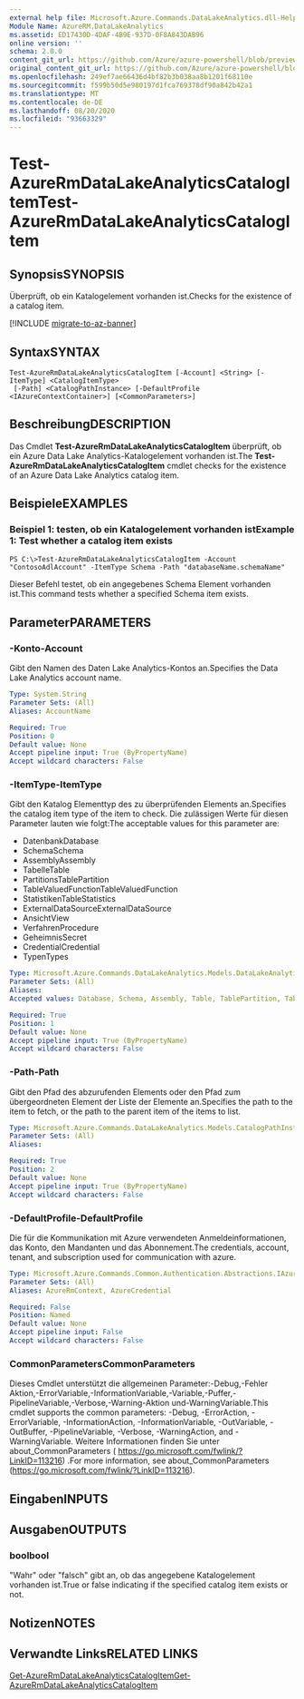 ```yaml
---
external help file: Microsoft.Azure.Commands.DataLakeAnalytics.dll-Help.xml
Module Name: AzureRM.DataLakeAnalytics
ms.assetid: ED17430D-4DAF-4B9E-937D-0F8A843DAB96
online version: ''
schema: 2.0.0
content_git_url: https://github.com/Azure/azure-powershell/blob/preview/src/ResourceManager/DataLakeAnalytics/Commands.DataLakeAnalytics/help/Test-AzureRmDataLakeAnalyticsCatalogItem.md
original_content_git_url: https://github.com/Azure/azure-powershell/blob/preview/src/ResourceManager/DataLakeAnalytics/Commands.DataLakeAnalytics/help/Test-AzureRmDataLakeAnalyticsCatalogItem.md
ms.openlocfilehash: 249ef7ae66436d4bf82b3b038aa8b1201f68110e
ms.sourcegitcommit: f599b50d5e980197d1fca769378df90a842b42a1
ms.translationtype: MT
ms.contentlocale: de-DE
ms.lasthandoff: 08/20/2020
ms.locfileid: "93663329"
---
```

# <span data-ttu-id="6d860-101">Test-AzureRmDataLakeAnalyticsCatalogItem</span><span class="sxs-lookup"><span data-stu-id="6d860-101">Test-AzureRmDataLakeAnalyticsCatalogItem</span></span>

## <span data-ttu-id="6d860-102">Synopsis</span><span class="sxs-lookup"><span data-stu-id="6d860-102">SYNOPSIS</span></span>
<span data-ttu-id="6d860-103">Überprüft, ob ein Katalogelement vorhanden ist.</span><span class="sxs-lookup"><span data-stu-id="6d860-103">Checks for the existence of a catalog item.</span></span>

[!INCLUDE [migrate-to-az-banner](../../includes/migrate-to-az-banner.md)]

## <span data-ttu-id="6d860-104">Syntax</span><span class="sxs-lookup"><span data-stu-id="6d860-104">SYNTAX</span></span>

```
Test-AzureRmDataLakeAnalyticsCatalogItem [-Account] <String> [-ItemType] <CatalogItemType>
 [-Path] <CatalogPathInstance> [-DefaultProfile <IAzureContextContainer>] [<CommonParameters>]
```

## <span data-ttu-id="6d860-105">Beschreibung</span><span class="sxs-lookup"><span data-stu-id="6d860-105">DESCRIPTION</span></span>
<span data-ttu-id="6d860-106">Das Cmdlet **Test-AzureRmDataLakeAnalyticsCatalogItem** überprüft, ob ein Azure Data Lake Analytics-Katalogelement vorhanden ist.</span><span class="sxs-lookup"><span data-stu-id="6d860-106">The **Test-AzureRmDataLakeAnalyticsCatalogItem** cmdlet checks for the existence of an Azure Data Lake Analytics catalog item.</span></span>

## <span data-ttu-id="6d860-107">Beispiele</span><span class="sxs-lookup"><span data-stu-id="6d860-107">EXAMPLES</span></span>

### <span data-ttu-id="6d860-108">Beispiel 1: testen, ob ein Katalogelement vorhanden ist</span><span class="sxs-lookup"><span data-stu-id="6d860-108">Example 1: Test whether a catalog item exists</span></span>
```
PS C:\>Test-AzureRmDataLakeAnalyticsCatalogItem -Account "ContosoAdlAccount" -ItemType Schema -Path "databaseName.schemaName"
```

<span data-ttu-id="6d860-109">Dieser Befehl testet, ob ein angegebenes Schema Element vorhanden ist.</span><span class="sxs-lookup"><span data-stu-id="6d860-109">This command tests whether a specified Schema item exists.</span></span>

## <span data-ttu-id="6d860-110">Parameter</span><span class="sxs-lookup"><span data-stu-id="6d860-110">PARAMETERS</span></span>

### <span data-ttu-id="6d860-111">-Konto</span><span class="sxs-lookup"><span data-stu-id="6d860-111">-Account</span></span>
<span data-ttu-id="6d860-112">Gibt den Namen des Daten Lake Analytics-Kontos an.</span><span class="sxs-lookup"><span data-stu-id="6d860-112">Specifies the Data Lake Analytics account name.</span></span>

```yaml
Type: System.String
Parameter Sets: (All)
Aliases: AccountName

Required: True
Position: 0
Default value: None
Accept pipeline input: True (ByPropertyName)
Accept wildcard characters: False
```

### <span data-ttu-id="6d860-113">-ItemType</span><span class="sxs-lookup"><span data-stu-id="6d860-113">-ItemType</span></span>
<span data-ttu-id="6d860-114">Gibt den Katalog Elementtyp des zu überprüfenden Elements an.</span><span class="sxs-lookup"><span data-stu-id="6d860-114">Specifies the catalog item type of the item to check.</span></span>
<span data-ttu-id="6d860-115">Die zulässigen Werte für diesen Parameter lauten wie folgt:</span><span class="sxs-lookup"><span data-stu-id="6d860-115">The acceptable values for this parameter are:</span></span>

- <span data-ttu-id="6d860-116">Datenbank</span><span class="sxs-lookup"><span data-stu-id="6d860-116">Database</span></span>
- <span data-ttu-id="6d860-117">Schema</span><span class="sxs-lookup"><span data-stu-id="6d860-117">Schema</span></span>
- <span data-ttu-id="6d860-118">Assembly</span><span class="sxs-lookup"><span data-stu-id="6d860-118">Assembly</span></span>
- <span data-ttu-id="6d860-119">Tabelle</span><span class="sxs-lookup"><span data-stu-id="6d860-119">Table</span></span>
- <span data-ttu-id="6d860-120">Partitions</span><span class="sxs-lookup"><span data-stu-id="6d860-120">TablePartition</span></span>
- <span data-ttu-id="6d860-121">TableValuedFunction</span><span class="sxs-lookup"><span data-stu-id="6d860-121">TableValuedFunction</span></span>
- <span data-ttu-id="6d860-122">Statistiken</span><span class="sxs-lookup"><span data-stu-id="6d860-122">TableStatistics</span></span>
- <span data-ttu-id="6d860-123">ExternalDataSource</span><span class="sxs-lookup"><span data-stu-id="6d860-123">ExternalDataSource</span></span>
- <span data-ttu-id="6d860-124">Ansicht</span><span class="sxs-lookup"><span data-stu-id="6d860-124">View</span></span>
- <span data-ttu-id="6d860-125">Verfahren</span><span class="sxs-lookup"><span data-stu-id="6d860-125">Procedure</span></span>
- <span data-ttu-id="6d860-126">Geheimnis</span><span class="sxs-lookup"><span data-stu-id="6d860-126">Secret</span></span>
- <span data-ttu-id="6d860-127">Credential</span><span class="sxs-lookup"><span data-stu-id="6d860-127">Credential</span></span>
- <span data-ttu-id="6d860-128">Typen</span><span class="sxs-lookup"><span data-stu-id="6d860-128">Types</span></span>

```yaml
Type: Microsoft.Azure.Commands.DataLakeAnalytics.Models.DataLakeAnalyticsEnums+CatalogItemType
Parameter Sets: (All)
Aliases: 
Accepted values: Database, Schema, Assembly, Table, TablePartition, TableValuedFunction, TableStatistics, ExternalDataSource, View, Procedure, Secret, Credential, Types, Package

Required: True
Position: 1
Default value: None
Accept pipeline input: True (ByPropertyName)
Accept wildcard characters: False
```

### <span data-ttu-id="6d860-129">-Path</span><span class="sxs-lookup"><span data-stu-id="6d860-129">-Path</span></span>
<span data-ttu-id="6d860-130">Gibt den Pfad des abzurufenden Elements oder den Pfad zum übergeordneten Element der Liste der Elemente an.</span><span class="sxs-lookup"><span data-stu-id="6d860-130">Specifies the path to the item to fetch, or the path to the parent item of the items to list.</span></span>

```yaml
Type: Microsoft.Azure.Commands.DataLakeAnalytics.Models.CatalogPathInstance
Parameter Sets: (All)
Aliases: 

Required: True
Position: 2
Default value: None
Accept pipeline input: True (ByPropertyName)
Accept wildcard characters: False
```

### <span data-ttu-id="6d860-131">-DefaultProfile</span><span class="sxs-lookup"><span data-stu-id="6d860-131">-DefaultProfile</span></span>
<span data-ttu-id="6d860-132">Die für die Kommunikation mit Azure verwendeten Anmeldeinformationen, das Konto, den Mandanten und das Abonnement.</span><span class="sxs-lookup"><span data-stu-id="6d860-132">The credentials, account, tenant, and subscription used for communication with azure.</span></span>

```yaml
Type: Microsoft.Azure.Commands.Common.Authentication.Abstractions.IAzureContextContainer
Parameter Sets: (All)
Aliases: AzureRmContext, AzureCredential

Required: False
Position: Named
Default value: None
Accept pipeline input: False
Accept wildcard characters: False
```

### <span data-ttu-id="6d860-133">CommonParameters</span><span class="sxs-lookup"><span data-stu-id="6d860-133">CommonParameters</span></span>
<span data-ttu-id="6d860-134">Dieses Cmdlet unterstützt die allgemeinen Parameter:-Debug,-Fehler Aktion,-ErrorVariable,-InformationVariable,-Variable,-Puffer,-PipelineVariable,-Verbose,-Warning-Aktion und-WarningVariable.</span><span class="sxs-lookup"><span data-stu-id="6d860-134">This cmdlet supports the common parameters: -Debug, -ErrorAction, -ErrorVariable, -InformationAction, -InformationVariable, -OutVariable, -OutBuffer, -PipelineVariable, -Verbose, -WarningAction, and -WarningVariable.</span></span> <span data-ttu-id="6d860-135">Weitere Informationen finden Sie unter about_CommonParameters ( https://go.microsoft.com/fwlink/?LinkID=113216) .</span><span class="sxs-lookup"><span data-stu-id="6d860-135">For more information, see about_CommonParameters (https://go.microsoft.com/fwlink/?LinkID=113216).</span></span>

## <span data-ttu-id="6d860-136">Eingaben</span><span class="sxs-lookup"><span data-stu-id="6d860-136">INPUTS</span></span>

## <span data-ttu-id="6d860-137">Ausgaben</span><span class="sxs-lookup"><span data-stu-id="6d860-137">OUTPUTS</span></span>

### <span data-ttu-id="6d860-138">bool</span><span class="sxs-lookup"><span data-stu-id="6d860-138">bool</span></span>
<span data-ttu-id="6d860-139">"Wahr" oder "falsch" gibt an, ob das angegebene Katalogelement vorhanden ist.</span><span class="sxs-lookup"><span data-stu-id="6d860-139">True or false indicating if the specified catalog item exists or not.</span></span>

## <span data-ttu-id="6d860-140">Notizen</span><span class="sxs-lookup"><span data-stu-id="6d860-140">NOTES</span></span>

## <span data-ttu-id="6d860-141">Verwandte Links</span><span class="sxs-lookup"><span data-stu-id="6d860-141">RELATED LINKS</span></span>

[<span data-ttu-id="6d860-142">Get-AzureRmDataLakeAnalyticsCatalogItem</span><span class="sxs-lookup"><span data-stu-id="6d860-142">Get-AzureRmDataLakeAnalyticsCatalogItem</span></span>](./Get-AzureRmDataLakeAnalyticsCatalogItem.md)


